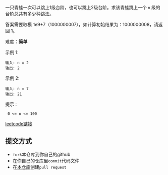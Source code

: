 一只青蛙一次可以跳上1级台阶，也可以跳上2级台阶。求该青蛙跳上一个 `n` 级的台阶总共有多少种跳法。

答案需要取模 1e9+7（1000000007），如计算初始结果为：1000000008，请返回 1。


难度：**简单**

示例 1:

```
输入: n = 2
输出: 2
```

示例 2:
```
输入: n = 7
输出: 21
```

提示 :
```
 0 <= n <= 100
```

[leetcode链接](https://leetcode-cn.com/problems/qing-wa-tiao-tai-jie-wen-ti-lcof/)


## 提交方式

* ```fork```本仓库到你自己的github
* 在你自己的仓库里```commit```代码文件
* 在[本仓库](https://github.com/ncuhome/ncuhome-weekly-puzzle)创建```pull request```
